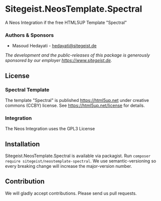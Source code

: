 # Sitegeist.NeosTemplate.Spectral

A Neos Integration if the free HTML5UP Template "Spectral"

### Authors & Sponsors

* Masoud Hedayati - hedayati@sitegeist.de

*The development and the public-releases of this package is generously sponsored by our employer https://www.sitegeist.de.*

## License

### Spectral Template

The template "Spectral" is published https://html5up.net under creative commons (CCBY) license.
See https://html5up.net/license for details. 

### Integration

The Neos Integration uses the GPL3 License

## Installation

Sitegeist.NeosTemplate.Spectral is available via packagist. Run `composer require sitegeist/neostemplate-spectral`.
We use semantic-versioning so every breaking change will increase the major-version number.

## Contribution

We will gladly accept contributions. Please send us pull requests.
